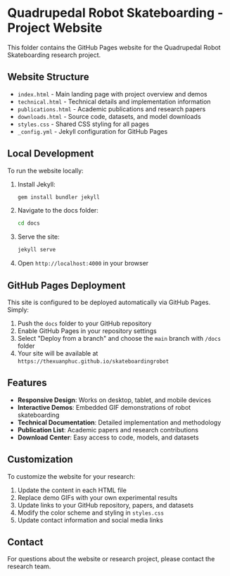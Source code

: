 # Quadrupedal Robot Skateboarding - Project Website

This folder contains the GitHub Pages website for the Quadrupedal Robot Skateboarding research project.

## Website Structure

- `index.html` - Main landing page with project overview and demos
- `technical.html` - Technical details and implementation information
- `publications.html` - Academic publications and research papers
- `downloads.html` - Source code, datasets, and model downloads
- `styles.css` - Shared CSS styling for all pages
- `_config.yml` - Jekyll configuration for GitHub Pages

## Local Development

To run the website locally:

1. Install Jekyll:
   ```bash
   gem install bundler jekyll
   ```

2. Navigate to the docs folder:
   ```bash
   cd docs
   ```

3. Serve the site:
   ```bash
   jekyll serve
   ```

4. Open `http://localhost:4000` in your browser

## GitHub Pages Deployment

This site is configured to be deployed automatically via GitHub Pages. Simply:

1. Push the `docs` folder to your GitHub repository
2. Enable GitHub Pages in your repository settings
3. Select "Deploy from a branch" and choose the `main` branch with `/docs` folder
4. Your site will be available at `https://thexuanphuc.github.io/skateboardingrobot`

## Features

- **Responsive Design**: Works on desktop, tablet, and mobile devices
- **Interactive Demos**: Embedded GIF demonstrations of robot skateboarding
- **Technical Documentation**: Detailed implementation and methodology
- **Publication List**: Academic papers and research contributions
- **Download Center**: Easy access to code, models, and datasets

## Customization

To customize the website for your research:

1. Update the content in each HTML file
2. Replace demo GIFs with your own experimental results
3. Update links to your GitHub repository, papers, and datasets
4. Modify the color scheme and styling in `styles.css`
5. Update contact information and social media links

## Contact

For questions about the website or research project, please contact the research team.
